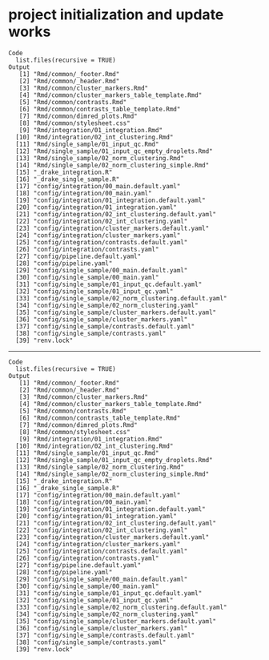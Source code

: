 # project initialization and update works

    Code
      list.files(recursive = TRUE)
    Output
       [1] "Rmd/common/_footer.Rmd"                              
       [2] "Rmd/common/_header.Rmd"                              
       [3] "Rmd/common/cluster_markers.Rmd"                      
       [4] "Rmd/common/cluster_markers_table_template.Rmd"       
       [5] "Rmd/common/contrasts.Rmd"                            
       [6] "Rmd/common/contrasts_table_template.Rmd"             
       [7] "Rmd/common/dimred_plots.Rmd"                         
       [8] "Rmd/common/stylesheet.css"                           
       [9] "Rmd/integration/01_integration.Rmd"                  
      [10] "Rmd/integration/02_int_clustering.Rmd"               
      [11] "Rmd/single_sample/01_input_qc.Rmd"                   
      [12] "Rmd/single_sample/01_input_qc_empty_droplets.Rmd"    
      [13] "Rmd/single_sample/02_norm_clustering.Rmd"            
      [14] "Rmd/single_sample/02_norm_clustering_simple.Rmd"     
      [15] "_drake_integration.R"                                
      [16] "_drake_single_sample.R"                              
      [17] "config/integration/00_main.default.yaml"             
      [18] "config/integration/00_main.yaml"                     
      [19] "config/integration/01_integration.default.yaml"      
      [20] "config/integration/01_integration.yaml"              
      [21] "config/integration/02_int_clustering.default.yaml"   
      [22] "config/integration/02_int_clustering.yaml"           
      [23] "config/integration/cluster_markers.default.yaml"     
      [24] "config/integration/cluster_markers.yaml"             
      [25] "config/integration/contrasts.default.yaml"           
      [26] "config/integration/contrasts.yaml"                   
      [27] "config/pipeline.default.yaml"                        
      [28] "config/pipeline.yaml"                                
      [29] "config/single_sample/00_main.default.yaml"           
      [30] "config/single_sample/00_main.yaml"                   
      [31] "config/single_sample/01_input_qc.default.yaml"       
      [32] "config/single_sample/01_input_qc.yaml"               
      [33] "config/single_sample/02_norm_clustering.default.yaml"
      [34] "config/single_sample/02_norm_clustering.yaml"        
      [35] "config/single_sample/cluster_markers.default.yaml"   
      [36] "config/single_sample/cluster_markers.yaml"           
      [37] "config/single_sample/contrasts.default.yaml"         
      [38] "config/single_sample/contrasts.yaml"                 
      [39] "renv.lock"                                           

---

    Code
      list.files(recursive = TRUE)
    Output
       [1] "Rmd/common/_footer.Rmd"                              
       [2] "Rmd/common/_header.Rmd"                              
       [3] "Rmd/common/cluster_markers.Rmd"                      
       [4] "Rmd/common/cluster_markers_table_template.Rmd"       
       [5] "Rmd/common/contrasts.Rmd"                            
       [6] "Rmd/common/contrasts_table_template.Rmd"             
       [7] "Rmd/common/dimred_plots.Rmd"                         
       [8] "Rmd/common/stylesheet.css"                           
       [9] "Rmd/integration/01_integration.Rmd"                  
      [10] "Rmd/integration/02_int_clustering.Rmd"               
      [11] "Rmd/single_sample/01_input_qc.Rmd"                   
      [12] "Rmd/single_sample/01_input_qc_empty_droplets.Rmd"    
      [13] "Rmd/single_sample/02_norm_clustering.Rmd"            
      [14] "Rmd/single_sample/02_norm_clustering_simple.Rmd"     
      [15] "_drake_integration.R"                                
      [16] "_drake_single_sample.R"                              
      [17] "config/integration/00_main.default.yaml"             
      [18] "config/integration/00_main.yaml"                     
      [19] "config/integration/01_integration.default.yaml"      
      [20] "config/integration/01_integration.yaml"              
      [21] "config/integration/02_int_clustering.default.yaml"   
      [22] "config/integration/02_int_clustering.yaml"           
      [23] "config/integration/cluster_markers.default.yaml"     
      [24] "config/integration/cluster_markers.yaml"             
      [25] "config/integration/contrasts.default.yaml"           
      [26] "config/integration/contrasts.yaml"                   
      [27] "config/pipeline.default.yaml"                        
      [28] "config/pipeline.yaml"                                
      [29] "config/single_sample/00_main.default.yaml"           
      [30] "config/single_sample/00_main.yaml"                   
      [31] "config/single_sample/01_input_qc.default.yaml"       
      [32] "config/single_sample/01_input_qc.yaml"               
      [33] "config/single_sample/02_norm_clustering.default.yaml"
      [34] "config/single_sample/02_norm_clustering.yaml"        
      [35] "config/single_sample/cluster_markers.default.yaml"   
      [36] "config/single_sample/cluster_markers.yaml"           
      [37] "config/single_sample/contrasts.default.yaml"         
      [38] "config/single_sample/contrasts.yaml"                 
      [39] "renv.lock"                                           

